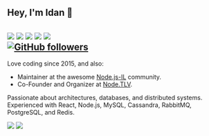 ## Hey, I'm Idan 🙂
 <a>[<img src="https://img.shields.io/badge/linkedin-%230077B5.svg?&style=for-the-badge&logo=linkedin&logoColor=white">](https://www.linkedin.com/in/idandagan1/)</a> <a>[<img src="https://img.shields.io/badge/twitter-%231DA1F2.svg?&style=for-the-badge&logo=twitter&logoColor=white">](https://twitter.com/idandagan1)</a> <a>[<img src="https://img.shields.io/badge/medium-%230077B5.svg?&style=for-the-badge&logo=medium&logoColor=white">](https://medium.com/@idandagan)</a> <a>[<img src="https://img.shields.io/badge/instagram-%23E4405F.svg?&style=for-the-badge&logo=instagram&logoColor=white">](https://www.instagram.com/idan_dagan/)</a> <a>[<img src="https://upload.wikimedia.org/wikipedia/commons/archive/0/02/20150916153753%21Stack_Overflow_logo.svg">](https://stackoverflow.com/users/5732327/idan-dagan?tab=profile)</a>  
[![GitHub followers](https://img.shields.io/github/followers/idandagan1?label=Follow&style=social)](https://github.com/idandagan1/?tab=follow)
---

Love coding since 2015, and also:
- Maintainer at the awesome [Node.js-IL](https://www.nodejsil.com/) community.
- Co-Founder and Organizer at [Node.TLV](https://www.nodetlv.com/).

Passionate about architectures, databases, and distributed systems.
Experienced with React, Node.js, MySQL, Cassandra, RabbitMQ, PostgreSQL, and Redis.
 
 <img src="https://github-readme-stats.vercel.app/api?username=idandagan1" /> 
 <img src="https://github-readme-stats.vercel.app/api/top-langs/?username=idandagan1&layout=compact" />
